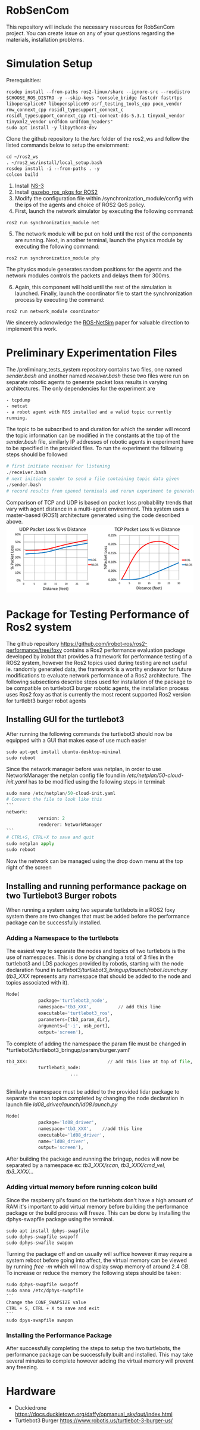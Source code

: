 # RobSenCom
This repository will include the necessary resources for RobSenCom project. You can create issue on any of your questions regarding the materials, installation problems.

# Simulation Setup
Prerequisities:
```
rosdep install --from-paths ros2-linux/share --ignore-src --rosdistro $CHOOSE_ROS_DISTRO -y --skip-keys "console_bridge fastcdr fastrtps libopensplice67 libopensplice69 osrf_testing_tools_cpp poco_vendor rmw_connext_cpp rosidl_typesupport_connext_c rosidl_typesupport_connext_cpp rti-connext-dds-5.3.1 tinyxml_vendor tinyxml2_vendor urdfdom urdfdom_headers"
sudo apt install -y libpython3-dev
```
Clone the github repository to the /src folder of the ros2_ws and follow the listed commands below to setup the enviornment:
```
cd ~/ros2_ws
. ~/ros2_ws/install/local_setup.bash
rosdep install -i --from-paths . -y
colcon build
```
1. Install <a href="https://www.nsnam.org/wiki/Installation">NS-3</a>
2. Install <a href="http://classic.gazebosim.org/tutorials?tut=ros2_installing&cat=connect_ros">gazebo_ros_pkgs for ROS2</a> 
3. Modify the configuration file within /synchronization_module/config with the ips of the agents and choice of ROS2 QoS policy.
4. First, launch the network simulator by executing the following command:
```
ros2 run synchronization_module net 
```
5. The network module will be put on hold until the rest of the components are running. Next, in another terminal, launch the physics module by executing the following command:
```
ros2 run synchronization_module phy 
```
The physics module generates random positions for the agents and the network modules controls the packets and delays them for 300ms.

6. Again, this component will hold until the rest of the simulation is launched. Finally, launch the coordinator file to start the synchronization process by executing the command:
```
ros2 run network_module coordinator
```
We sincerely acknowledge the <a href="https://arxiv.org/abs/2101.10113">ROS-NetSim</a> paper for valuable direction to implement this work.

# Preliminary Experimentation Files
The /preliminary_tests_system repository contains two files, one named *sender.bash* and another named *receiver.bash* these two files were run on separate robotic agents to generate packet loss results in varying architectures. The only dependencies for the experiment are 
```
- tcpdump
- netcat
- a robot agent with ROS installed and a valid topic currently running. 
```
The topic to be subscribed to and duration for which the sender will record the topic information can be modified in the constants at the top of the *sender.bash* file, similarly IP addresses of robotic agents in experiment have to be specified in the provided files.
To run the experiment the following steps should be followed
```python
# first initiate receiver for listening
./receiver.bash
# next initiate sender to send a file containing topic data given
./sender.bash
# record results from opened terminals and rerun experiment to generate an average packet loss
```
Comparison of TCP and UDP is based on packet loss probability trends that vary with agent distance in a multi-agent environment. This system uses a master-based (ROS1) architecture generated using the code described above.
![Preliminary Results](preliminary_results-1.png)

# Package for Testing Performance of Ros2 system
The github repository https://github.com/irobot-ros/ros2-performance/tree/foxy contains a Ros2 performance evaluation package developed by irobot that provides a framework for performance testing of a ROS2 system, however the Ros2 topics used during testing are not useful ie. randomly generated data, the framework is a worthy endeavor for future modifications to evaluate network performance of a Ros2 architecture.
The following subsections describe steps used for installation of the package to be compatible on turtlebot3 burger robotic agents, the installation process uses Ros2 foxy as that is currently the most recent supported Ros2 version for turtlebt3 burger robot agents

## Installing GUI for the turtlebot3

After running the following commands the turtlebot3 should now be equipped with a GUI that makes ease of use much easier
```
sudo apt-get install ubuntu-desktop-minimal
sudo reboot
```
Since the network manager before was netplan, in order to use NetworkManager the netplan config file found in */etc/netplan/50-cloud-init.yaml* has to be modified using the following steps in terminal:
````python
sudo nano /etc/netplan/50-cloud-init.yaml
# Convert the file to look like this
```
network:
            version: 2
            renderer: NetworkManager
```
# CTRL+S, CTRL+X to save and quit
sudo netplan apply
sudo reboot
````
Now the network can be managed using the drop down menu at the top right of the screen

## Installing and running performance package on two Turtlebot3 Burger robots
When running a system using two separate turtlebots in a ROS2 foxy system there are two changes that must be added before the performance package can be successfully installed. 

### Adding a Namespace to the turtlebots
The easiest way to separate the nodes and topics of two turtlebots is the use of namespaces. This is done by changing a total of 3 files in the turtlebot3 and LDS packages provided by robotis, starting with the node declaration found in *turtlebot3/turtlebot3_bringup/launch/robot.launch.py* (*tb3_XXX* represents any namespace that should be added to the node and topics associated with it).
```python
Node(
            package='turtlebot3_node',
            namespace='tb3_XXX',          // add this line
            executable='turtlebot3_ros',
            parameters=[tb3_param_dir],
            arguments=['-i', usb_port],
            output='screen'),
```
To complete of adding the namespace the param file must be changed in *turtlebot3/turtlebot3_bringup/param/burger.yaml'
```python
tb3_XXX:                              // add this line at top of file, properly indent following lines
            turtlebot3_node:
                        ...
            
```
Similarly a namespace must be added to the provided lidar package to separate the scan topics completed by changing the node declaration in launch file *ld08_driver/launch/ld08.launch.py*
```python
Node(
            package='ld08_driver',
            namespace='tb3_XXX',    //add this line
            executable='ld08_driver',
            name='ld08_driver',
            output='screen'),
```
After building the package and running the bringup, nodes will now be separated by a namespace ex: *tb3_XXX/scan, tb3_XXX/cmd_vel, tb3_XXX/...*

### Adding virtual memory before running colcon build
Since the raspberry pi's found on the turtlebots don't have a high amount of RAM it's important to add virtual memory before building the performance package or the build process will freeze. This can be done by installing the dphys-swapfile package using the terminal.
```
sudo apt install dphys-swapfile
sudo dphys-swapfile swapoff
sudo dphys-swafile swapon
```
Turning the package off and on usually will suffice however it may require a system reboot before going into affect, the virtual memory can be viewed by running *free -m* which will now display swap memory of around 2.4 GB. To increase or reduce the memory the following steps should be taken:
````
sudo dphys-swapfile swapoff
sudo nano /etc/dphys-swapfile
```
Change the CONF_SWAPSIZE value
CTRL + S, CTRL + X to save and exit
```
sudo dpys-swapfile swapon
````
### Installing the Performance Package
After successfully completing the steps to setup the two turtlebots, the performance package can be successfully built and installed. This may take several minutes to complete however adding the virtual memory will prevent any freezing.

# Hardware
- Duckiedrone
https://docs.duckietown.org/daffy/opmanual_sky/out/index.html
- Turtlebot3 Burger
https://www.robotis.us/turtlebot-3-burger-us/
